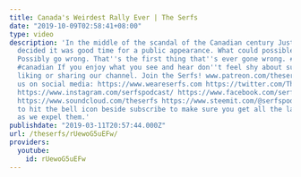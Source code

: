 ```yaml
---
title: Canada's Weirdest Rally Ever | The Serfs
date: "2019-10-09T02:58:41+08:00"
type: video
description: 'In the middle of the scandal of the Canadian century Justin Trudeau
  decided it was good time for a public appearance. What could possibleye go wrong?
  Possibly go wrong. That''s the first thing that''s ever gone wrong. #trudeau #liberals
  #canadian If you enjoy what you see and hear don''t feel shy about subscribing,
  liking or sharing our channel. Join the Serfs! www.patreon.com/theserfs Or find
  us on social media: https://www.weareserfs.com https://twitter.com/Theserfspodcast
  https://www.instagram.com/serfspodcast/ https://www.facebook.com/serfspodcast https://itunes.apple.com/ca/podcast/the-serfs/id1226102303?mt=2
  https://www.soundcloud.com/theserfs https://www.steemit.com/@serfspodcast/ Be sure
  to hit the bell icon beside subscribe to make sure you get all the latest updates
  as we expel them.'
publishdate: "2019-03-11T20:57:44.000Z"
url: /theserfs/rUewoG5uEFw/
providers:
  youtube:
    id: rUewoG5uEFw
---
```

